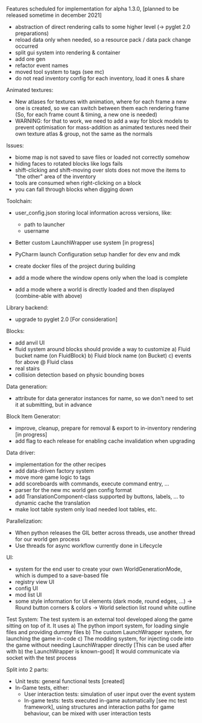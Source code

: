 

Features scheduled for implementation for alpha 1.3.0, [planned to be released sometime in december 2021]
- abstraction of direct rendering calls to some higher level (-> pyglet 2.0 preparations)
- reload data only when needed, so a resource pack / data pack change occurred
- split gui system into rendering & container
- add ore gen
- refactor event names
- moved tool system to tags (see mc)
- do not read inventory config for each inventory, load it ones & share


Animated textures:
- New atlases for textures with animation, where for each frame a new one is created, so we can switch between them 
each rendering frame (So, for each frame count & timing, a new one is needed)
- WARNING: for that to work, we need to add a way for block models to prevent optimisation for mass-addition 
    as animated textures need their own texture atlas & group, not the same as the normals


Issues:
- biome map is not saved to save files or loaded not correctly somehow
- hiding faces to rotated blocks like logs fails
- shift-clicking and shift-moving over slots does not move the items to "the other" area of the inventory
- tools are consumed when right-clicking on a block
- you can fall through blocks when digging down


Toolchain:
- user_config.json storing local information across versions, like:
    - path to launcher
    - username

- Better custom LaunchWrapper use system [in progress]
- PyCharm launch Configuration setup handler for dev env and mdk
- create docker files of the project during building
- add a mode where the window opens only when the load is complete
- add a mode where a world is directly loaded and then displayed (combine-able with above)

Library backend:
- upgrade to pyglet 2.0 [For consideration]

Blocks:
- add anvil UI
- fluid system around blocks should provide a way to customize 
a) Fluid bucket name (on FluidBlock)
b) Fluid block name (on Bucket)
c) events for above @ Fluid class
- real stairs
- collision detection based on physic bounding boxes

Data generation:
- attribute for data generator instances for name, so we don't need to set it at submitting, but in advance

Block Item Generator:
- improve, cleanup, prepare for removal & export to in-inventory rendering [in progress]
- add flag to each release for enabling cache invalidation when upgrading

Data driver:
- implementation for the other recipes
- add data-driven factory system
- move more game logic to tags
- add scoreboards with commands, execute command entry, ...
- parser for the new mc world gen config format
- add TranslationComponent-class supported by buttons, labels, ... to dynamic cache the translation
- make loot table system only load needed loot tables, etc.

Parallelization:
- When python releases the GIL better across threads, use another thread for our world gen process
- Use threads for async workflow currently done in Lifecycle

UI:
- system for the end user to create your own WorldGenerationMode, which is dumped to a save-based file
- registry view UI
- config UI
- mod list UI
- some style information for UI elements (dark mode, round edges, ...)
-> Round button corners & colors
-> World selection list round white outline 

Test System:
The test system is an external tool developed along the game sitting on top of it. It uses
a) The python import system, for loading single files and providing dummy files
b) The custom LaunchWrapper system, for launching the game in-code
c) The modding system, for injecting code into the game without needing LaunchWrapper directly
    [This can be used after with b) the LaunchWrapper is known-good]
    It would communicate via socket with the test process

Split into 2 parts:
- Unit tests: general functional tests [created]
- In-Game tests, either:
  - User interaction tests: simulation of user input over the event system
  - In-game tests: tests executed in-game automatically [see mc test framework], using structures and interaction paths
      for game behaviour, can be mixed with user interaction tests

